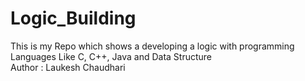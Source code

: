# Logic_Building

This is my Repo which shows a developing a logic with programming Languages Like C, C++, Java and Data Structure
<br>
Author : Laukesh Chaudhari